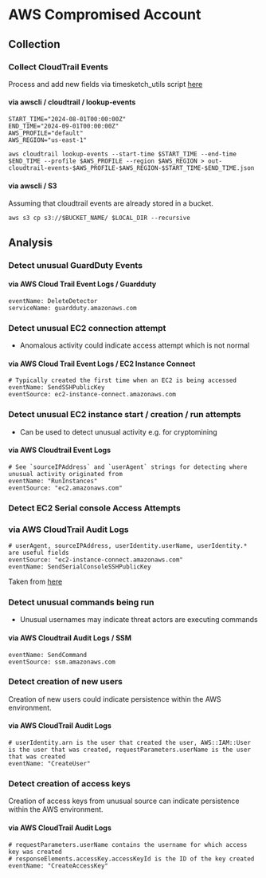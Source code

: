 # AWS Compromised Account

## Collection

### Collect CloudTrail Events

Process and add new fields via timesketch_utils script [here](../gcp_compromised_pod/timesketch_utils)

#### via awscli / cloudtrail / lookup-events

```
START_TIME="2024-08-01T00:00:00Z"
END_TIME="2024-09-01T00:00:00Z"
AWS_PROFILE="default"
AWS_REGION="us-east-1"

aws cloudtrail lookup-events --start-time $START_TIME --end-time $END_TIME --profile $AWS_PROFILE --region $AWS_REGION > out-cloudtrail-events-$AWS_PROFILE-$AWS_REGION-$START_TIME-$END_TIME.json
```

#### via awscli / S3 

Assuming that cloudtrail events are already stored in a bucket.

```
aws s3 cp s3://$BUCKET_NAME/ $LOCAL_DIR --recursive
```

## Analysis

### Detect unusual GuardDuty Events

#### via AWS Cloud Trail Event Logs / Guardduty

```
eventName: DeleteDetector
serviceName: guardduty.amazonaws.com
```

### Detect unusual EC2 connection attempt

- Anomalous activity could indicate access attempt which is not normal
  
#### via AWS Cloud Trail Event Logs / EC2 Instance Connect

```
# Typically created the first time when an EC2 is being accessed
eventName: SendSSHPublicKey
eventSource: ec2-instance-connect.amazonaws.com
```

### Detect unusual EC2 instance start / creation / run attempts

- Can be used to detect unusual activity e.g. for cryptomining
  
#### via AWS Cloudtrail Event Logs

```
# See `sourceIPAddress` and `userAgent` strings for detecting where unusual activity originated from
eventName: "RunInstances"
eventSource: "ec2.amazonaws.com"
```

### Detect EC2 Serial console Access Attempts

### via AWS CloudTrail Audit Logs

```
# userAgent, sourceIPAddress, userIdentity.userName, userIdentity.* are useful fields 
eventSource: "ec2-instance-connect.amazonaws.com"
eventName: SendSerialConsoleSSHPublicKey
```

Taken from [here](https://unit42.paloaltonetworks.com/cloud-virtual-machine-attack-vectors/)

### Detect unusual commands being run

- Unusual usernames may indicate threat actors are executing commands
  
#### via AWS Cloudtrail Audit Logs / SSM

```
eventName: SendCommand
eventSource: ssm.amazonaws.com
```

### Detect creation of new users

Creation of new users could indicate persistence within the AWS environment.

#### via AWS CloudTrail Audit Logs

```
# userIdentity.arn is the user that created the user, AWS::IAM::User is the user that was created, requestParameters.userName is the user that was created
eventName: "CreateUser"
```

### Detect creation of access keys

Creation of access keys from unusual source can indicate persistence within the AWS environment.

#### via AWS CloudTrail Audit Logs

```
# requestParameters.userName contains the username for which access key was created
# responseElements.accessKey.accessKeyId is the ID of the key created
eventName: "CreateAccessKey"
```
